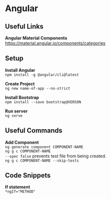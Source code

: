 # Angular

## Useful Links  
**Angular Material Components**  
https://material.angular.io/components/categories  

## Setup
**Install Angular**  
`npm install -g @angular/cli@latest`  

**Create Project**  
`ng new name-of-app --no-strict`  

**Install Bootstrap**  
`npm install --save bootstrap@VERSON`  

**Run server**  
`ng serve`  

## Useful Commands
**Add Component**  
`ng generate component COMPONENT-NAME`  
`ng g c COMPONENT-NAME`  
`--spec false` prevents test file from being created.  
`ng g c COMPONENT-NAME --skip-tests`  

## Code Snippets  
**If statement**  
`*ngIf="METHOD"`  
